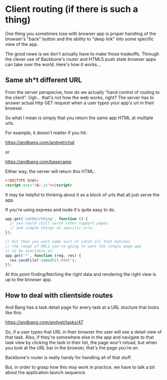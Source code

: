 # Client routing (if there is such a thing)

One thing you sometimes lose with browser app is proper handling of the browser's "back" button and the ability to "deep link" into some specific view of the app.

The good news is we don't actually have to make those tradeoffs. Through the clever use of Backbone's router and HTML5 push state browser apps can take over the world. Here's how it works...



## Same sh*t different URL

From the server perspecive, how do we actually "hand control of routing to the client". Ugh... that's not how the web works, right? The server has to answer actual http GET request when a user types your app's url in their browser.

So what I mean is simply that you return the same app HTML at multiple urls.

For example, it doesn't matter if you hit:

https://andbang.com/andyet/chat

or 

https://andbang.com/basecamp

Either way, the server will return this HTML:

```html
<!DOCTYPE html>
<script src="/&!.js"></script>
```


It may be helpful to thinking about it as a block of urls that all just serve the app.

If you're using express and node it's quite easy to do.

```javascript
app.get('/other/thing', function () {
  // you could still serve other support pages 
  // and simple things at specific urls.
});

// but then you want some sort of catch all that matches
// the range of URLs you're going to want the single page app
// to be available at:
app.get('*', function (req, res) {
  res.sendFile('sameShit.html');
});
```

At this point finding/fetching the right data and rendering the right view is up to the browser app.


## How to deal with clientside routes

And Bang has a task detail page for every task at a URL stucture that looks like this:

https://andbang.com/andyet/tasks/47

So, if a user types that URL in their browser the user will see a detail view of that task. Also, if they're somewhere else in the app and navigate to that task view by clicking the task in their list, the page won't reload, but when you look at the URL bar in the browser, that's the page you're on.

Backbone's router is really handy for handling all of that stuff. 

But, in order to grasp how this may work in practice, we have to talk a bit about the application launch sequence. 
